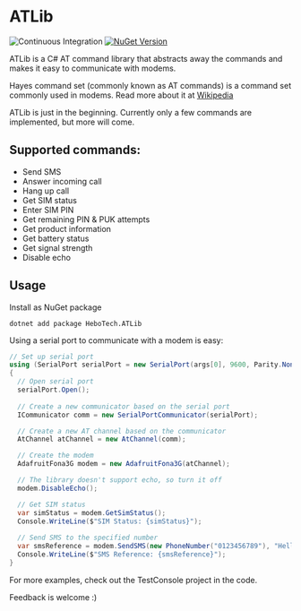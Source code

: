 # ATLib
![Continuous Integration](https://github.com/hbjorgo/ATLib/workflows/Continuous%20Integration/badge.svg?branch=master) [![NuGet Version](https://img.shields.io/nuget/vpre/HeboTech.ATLib.svg?style=flat)](https://www.nuget.org/packages/HeboTech.ATLib/)

ATLib is a C# AT command library that abstracts away the commands and makes it easy to communicate with modems.

Hayes command set (commonly known as AT commands) is a command set commonly used in modems. Read more about it at [Wikipedia](https://en.wikipedia.org/wiki/Hayes_command_set)

ATLib is just in the beginning. Currently only a few commands are implemented, but more will come.

## Supported commands:
- Send SMS
- Answer incoming call
- Hang up call
- Get SIM status
- Enter SIM PIN
- Get remaining PIN & PUK attempts
- Get product information
- Get battery status
- Get signal strength
- Disable echo

## Usage
Install as NuGet package
```shell
dotnet add package HeboTech.ATLib
```

Using a serial port to communicate with a modem is easy:
```csharp
// Set up serial port
using (SerialPort serialPort = new SerialPort(args[0], 9600, Parity.None, 8, StopBits.One))
{
  // Open serial port
  serialPort.Open();
  
  // Create a new communicator based on the serial port
  ICommunicator comm = new SerialPortCommunicator(serialPort);

  // Create a new AT channel based on the communicator
  AtChannel atChannel = new AtChannel(comm);

  // Create the modem
  AdafruitFona3G modem = new AdafruitFona3G(atChannel);

  // The library doesn't support echo, so turn it off
  modem.DisableEcho();

  // Get SIM status
  var simStatus = modem.GetSimStatus();
  Console.WriteLine($"SIM Status: {simStatus}");
  
  // Send SMS to the specified number
  var smsReference = modem.SendSMS(new PhoneNumber("0123456789"), "Hello ATLib!");
  Console.WriteLine($"SMS Reference: {smsReference}");
}
```
For more examples, check out the TestConsole project in the code.

Feedback is welcome :)
